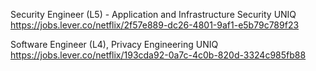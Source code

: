 Security Engineer (L5) - Application and Infrastructure Security UNIQ https://jobs.lever.co/netflix/2f57e889-dc26-4801-9af1-e5b79c789f23

Software Engineer (L4), Privacy Engineering UNIQ https://jobs.lever.co/netflix/193cda92-0a7c-4c0b-820d-3324c985fb88

